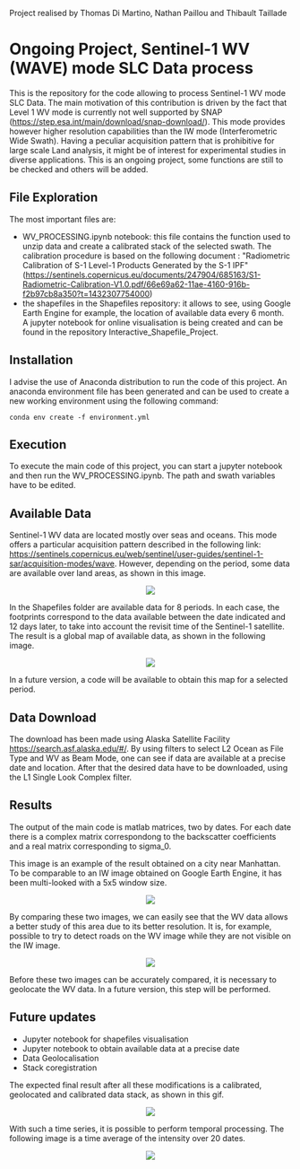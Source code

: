 Project realised by Thomas Di Martino, Nathan Paillou and Thibault Taillade

# Ongoing Project, Sentinel-1 WV (WAVE) mode SLC Data process

This is the repository for the code allowing to process Sentinel-1 WV mode SLC Data. The main motivation of this contribution is driven by the fact that Level 1 WV mode is currently not well supported by SNAP (https://step.esa.int/main/download/snap-download/). This mode provides however higher resolution capabilities than the IW mode (Interferometric Wide Swath). Having a peculiar acquisition pattern that is prohibitive for large scale Land analysis, it might be of interest for experimental studies in diverse applications. This is an ongoing project, some functions are still to be checked and others will be added.


## File Exploration

The most important files are:

 - WV_PROCESSING.ipynb notebook: this file contains the function used to unzip data and create a calibrated stack of the selected swath. The calibration procedure is based on the following document : "Radiometric Calibration of S-1 Level-1 Products Generated
by the S-1 IPF" (https://sentinels.copernicus.eu/documents/247904/685163/S1-Radiometric-Calibration-V1.0.pdf/66e69a62-11ae-4160-916b-f2b97cb8a350?t=1432307754000)
 - the shapefiles in the Shapefiles repository: it allows to see, using Google Earth Engine for example, the location of available data every 6 month. A jupyter notebook for online visualisation is being created and can be found in the repository Interactive_Shapefile_Project.


## Installation
I advise the use of Anaconda distribution to run the code of this project. An anaconda environment file has been generated and can be used to create a new working environment using the following command:
```
conda env create -f environment.yml
```


## Execution
To execute the main code of this project, you can start a jupyter notebook and then run the WV_PROCESSING.ipynb. The path and swath variables have to be edited.


## Available Data

Sentinel-1 WV data are located mostly over seas and oceans. This mode offers a particular acquisition pattern described in the following link: https://sentinels.copernicus.eu/web/sentinel/user-guides/sentinel-1-sar/acquisition-modes/wave.  However, depending on the period, some data are available over land areas, as shown in this image.

<p align="center">
  <img src="https://github.com/NathanPaillou/Sentinel_1_WV_SLC/blob/main/Shapefiles/Areas_example.png" />
</p>

In the Shapefiles folder are available data for 8 periods. In each case, the footprints correspond to the data available between the date indicated and 12 days later, to take into account the revisit time of the Sentinel-1 satellite. The result is a global map of available data, as shown in the following image.
<p align="center">
  <img src="https://github.com/NathanPaillou/Sentinel_1_WV_SLC/blob/main/Shapefiles/Shapefile_Example.png" />
</p>

In a future version, a code will be available to obtain this map for a selected period.

## Data Download

The download has been made using Alaska Satellite Facility https://search.asf.alaska.edu/#/. By using filters to select L2 Ocean as File Type and WV as Beam Mode, one can see if data are available at a precise date and location. After that the desired data have to be downloaded, using the L1 Single Look Complex filter.

## Results  

The output of the main code is matlab matrices, two by dates. For each date there is a complex matrix correspondong to the backscatter coefficients and a real matrix corresponding to sigma_0.

This image is an example of the result obtained on a city near Manhattan. To be comparable to an IW image obtained on Google Earth Engine, it has been multi-looked with a 5x5 window size.

<p align="center">
  <img src="https://github.com/NathanPaillou/Sentinel_1_WV_SLC/blob/main/Example/WV_MLC_55.png" />
</p>

By comparing these two images, we can easily see that the WV data allows a better study of this area due to its better resolution. It is, for example, possible to try to detect roads on the WV image while they are not visible on the IW image. 


<p align="center">
  <img src="https://github.com/NathanPaillou/Sentinel_1_WV_SLC/blob/main/Example/IW_GRD.png" />
</p>


Before these two images can be accurately compared, it is necessary to geolocate the WV data. In a future version, this step will be performed.

## Future updates
- Jupyter notebook for shapefiles visualisation
- Jupyter notebook to obtain available data at a precise date
- Data Geolocalisation
- Stack coregistration

The expected final result after all these modifications is a calibrated, geolocated and calibrated data stack, as shown in this gif.

<p align="center">
  <img src="https://github.com/NathanPaillou/Sentinel_1_WV_SLC/blob/main/Example/Manhattan_region_VV_WV.gif" />
</p>

With such a time series, it is possible to perform temporal processing. The following image is a time average of the intensity over 20 dates.

<p align="center">
  <img src="https://github.com/NathanPaillou/Sentinel_1_WV_SLC/blob/main/Example/WV_Temporal_20.png" />
</p>
